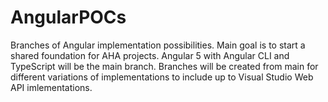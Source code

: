 # AngularPOCs
Branches of Angular implementation possibilities. Main goal is to start a shared foundation for AHA projects.
Angular 5 with Angular CLI and TypeScript will be the main branch. Branches will be created from main for different variations of implementations to include up to Visual Studio Web API imlementations.

